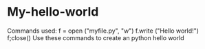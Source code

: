 # My-hello-world
Commands used: f = open ("myfile.py", "w")
f.write ("Hello world!")
f;close()
Use these commands to create an python hello world
